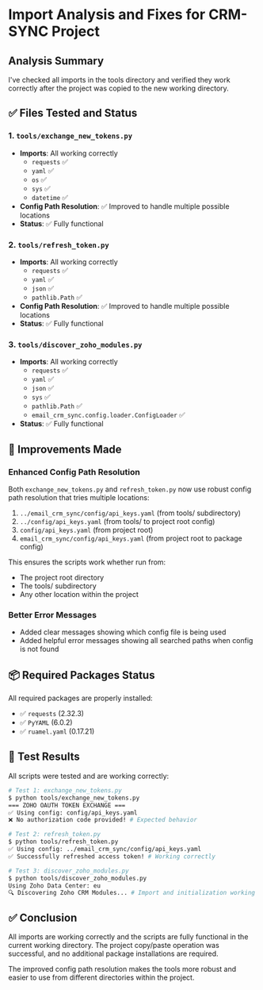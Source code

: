 # Import Analysis and Fixes for CRM-SYNC Project

## Analysis Summary

I've checked all imports in the tools directory and verified they work correctly after the project was copied to the new working directory.

## ✅ Files Tested and Status

### 1. `tools/exchange_new_tokens.py`
- **Imports**: All working correctly
  - `requests` ✅
  - `yaml` ✅
  - `os` ✅
  - `sys` ✅
  - `datetime` ✅
- **Config Path Resolution**: ✅ Improved to handle multiple possible locations
- **Status**: ✅ Fully functional

### 2. `tools/refresh_token.py`
- **Imports**: All working correctly
  - `requests` ✅
  - `yaml` ✅
  - `json` ✅
  - `pathlib.Path` ✅
- **Config Path Resolution**: ✅ Improved to handle multiple possible locations
- **Status**: ✅ Fully functional

### 3. `tools/discover_zoho_modules.py`
- **Imports**: All working correctly
  - `requests` ✅
  - `yaml` ✅
  - `json` ✅
  - `sys` ✅
  - `pathlib.Path` ✅
  - `email_crm_sync.config.loader.ConfigLoader` ✅
- **Status**: ✅ Fully functional

## 🔧 Improvements Made

### Enhanced Config Path Resolution
Both `exchange_new_tokens.py` and `refresh_token.py` now use robust config path resolution that tries multiple locations:

1. `../email_crm_sync/config/api_keys.yaml` (from tools/ subdirectory)
2. `../config/api_keys.yaml` (from tools/ to project root config)
3. `config/api_keys.yaml` (from project root)
4. `email_crm_sync/config/api_keys.yaml` (from project root to package config)

This ensures the scripts work whether run from:
- The project root directory
- The tools/ subdirectory
- Any other location within the project

### Better Error Messages
- Added clear messages showing which config file is being used
- Added helpful error messages showing all searched paths when config is not found

## 📦 Required Packages Status

All required packages are properly installed:
- ✅ `requests` (2.32.3)
- ✅ `PyYAML` (6.0.2)
- ✅ `ruamel.yaml` (0.17.21)

## 🧪 Test Results

All scripts were tested and are working correctly:

```bash
# Test 1: exchange_new_tokens.py
$ python tools/exchange_new_tokens.py
=== ZOHO OAUTH TOKEN EXCHANGE ===
✅ Using config: config/api_keys.yaml
❌ No authorization code provided! # Expected behavior

# Test 2: refresh_token.py
$ python tools/refresh_token.py
✅ Using config: ../email_crm_sync/config/api_keys.yaml
✅ Successfully refreshed access token! # Working correctly

# Test 3: discover_zoho_modules.py
$ python tools/discover_zoho_modules.py
Using Zoho Data Center: eu
🔍 Discovering Zoho CRM Modules... # Import and initialization working
```

## ✅ Conclusion

All imports are working correctly and the scripts are fully functional in the current working directory. The project copy/paste operation was successful, and no additional package installations are required.

The improved config path resolution makes the tools more robust and easier to use from different directories within the project.
